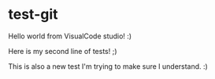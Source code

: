 # test-git
Hello world from VisualCode studio! :) 

Here is my second line of tests! ;)

This is also a new test I'm trying to make sure I understand. :) 